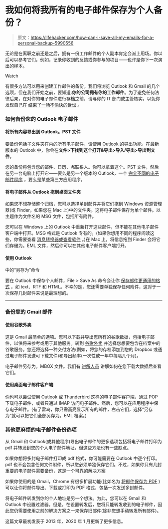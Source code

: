 # 我如何将我所有的电子邮件保存为个人备份？

> 原文：<https://lifehacker.com/how-can-i-save-all-my-emails-for-a-personal-backup-5990556>

无论是在离职之前还是之后，拥有一份工作邮件的个人副本肯定会派上用场。你以后可以参考它们，例如，记录你收到的反馈或你参与的项目——也许是你下一次演出的样本。

Watch

有很多方法可以用来创建工作邮件的备份。我们将浏览 Outlook 和 Gmail 的几个选项，但在我们开始之前，要知道:**你的公司拥有你的工作邮件**。为了避免任何法律后果，在对你的电子邮件进行存档之前，请与你的 IT 部门或主管核实，以免你发现自己在 [结束了一场不愉快的诉讼](https://www.workforce.com/news/employee-copying-documents-protected-activity-unlawful-stealing) 。

### **如何备份您的 Outlook 电子邮件**

#### 将所有内容导出到 Outlook。PST 文件

要备份包括子文件夹在内的所有电子邮件，请使用 Outlook 的导出功能。在最新版本的 Outlook 中，你会在**文件>下找到这个打开&导出>导入/导出>导出到文件**。

您的备份将包含您的邮件、日历、*和*联系人。你可以拿着这个。PST 文件，然后在另一台电脑上打开它——要么是另一个版本的 Outlook，一个 [完全不同的电子邮件程序](https://lifehacker.com/the-best-competitors-to-every-first-party-google-app-an-1834172092) ，要么是某些第三方应用程序。

#### **将电子邮件从 Outlook 拖到桌面文件夹**

如果您不想存储整个归档，您可以选择单封邮件并将它们拖到 Windows 资源管理器(或 Finder，如果您在 Mac 上)中的文件夹。这将电子邮件保存为单个邮件。以主题作为文件名的 MSG 文件，包括所有附件。

您可以在 Windows 上的 Outlook 中重新打开这些邮件，但不能在其他电子邮件客户端中打开。MSG 格式是 Outlook 专有的。(如果你想用不同的程序阅读这些，你需要查看 [消息转换器或查看软件](http://download.cnet.com/1770-20_4-0.html?query=msg&platformSelect=Windows&tag=srch&searchtype=downloads&filterName=platform%3DWindows&filter=platform%3DWindows) 。)在 Mac 上，将信息拖到 Finder 会将它们存储为。EML 文件，然后你可以在其他电子邮件客户端打开。

#### **使用 Outlook**
中的“另存为”命令

要在 Outlook 中保存个人邮件，File > Save As 命令会让你 [保存邮件更通用的格式](https://support.office.com/en-us/article/save-a-message-as-a-file-4821bcd4-7687-4d6d-a486-b89a291a56e2) ，如 text、RTF 和 HTML。不幸的是，您还需要单独保存任何附件，这对于一次保存几封邮件来说是最理想的。

* * *

### **备份您的 Gmail 邮件**

#### **使用谷歌外卖**

这是 Gmail 最简单的选项。您可以下载并导出您所有的谷歌数据，包括电子邮件，以供将来参考或用于其他服务。转到 [谷歌外卖](https://takeout.google.com/) 并选择您想要包含在档案中的谷歌服务。您还将选择一种交付方法(例如，将您的存档添加到您的 Dropbox 或通过电子邮件发送可下载文件)和导出频率(一次性或一年中每隔几个月)。

电子邮件另存为。MBOX 文件。我们有 [讲解人员](https://lifehacker.com/how-to-back-up-your-gmail-and-view-mbox-files-1827660389) 讲解如何在您下载大数据后查看它们。

#### **使用桌面电子邮件客户端**

你也可以尝试使用 Outlook 或 Thunderbird 这样的电子邮件客户端，通过 POP 下载电子邮件，或者只通过 IMAP 访问电子邮件。然后，您可以在应用程序中保存电子邮件。(有了雷鸟，你只需高亮显示所有的邮件，右击它们，选择“另存为”就可以把它们全部另存为。EML 档案。)

### **其他更麻烦的电子邮件备份选项**

从 Gmail 和 Outlook(或其他程序)导出电子邮件的更多选项包括将电子邮件打印为 pdf 并转发到您的个人电子邮件地址，但这些方法也有一些缺点。

如果你想将多封电子邮件打印成 pdf 格式，你可能需要在 Outlook 中逐个打印。pdf 也不会包含任何文件附件，所以您必须单独保存它们。不过，如果你只有几封重要的电子邮件需要备份，这是一个可靠的解决方案

如果你使用的是 Gmail，Chrome 有很多扩展功能(比如名为 [将邮件保存为 PDF](https://chrome.google.com/webstore/detail/save-emails-to-pdf-by-clo/dngbhajancmfmdnmhhdknhooljkddgnk?hl=en) )可以让你将邮件导出、下载或打印为 PDF 格式，包括一次发送多封邮件。

将电子邮件转发到你的个人地址是另一个想法。为此，您可以在 Gmail 和 Outlook 中设置过滤器。但是，在设置转发后，您将只能转发收到的电子邮件，因此您仍需要使用之前的解决方案之一来保存旧邮件(除非您想手动转发所有邮件)。

这篇文章最初发表于 2013 年，2020 年 1 月更新了更多信息。